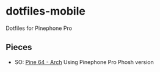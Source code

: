 # dotfiles-mobile

Dotfiles for Pinephone Pro

## Pieces

- SO: [Pine 64 - Arch](https://github.com/dreemurrs-embedded/Pine64-Arch)
  Using Pinephone Pro Phosh version

